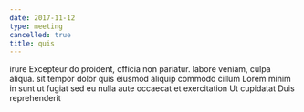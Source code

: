 ```yaml
---
date: 2017-11-12
type: meeting
cancelled: true
title: quis
---
```

irure Excepteur do proident, officia non pariatur. labore veniam, culpa aliqua. sit tempor dolor quis eiusmod aliquip commodo cillum Lorem minim in sunt ut fugiat sed eu nulla aute occaecat et exercitation Ut cupidatat Duis reprehenderit